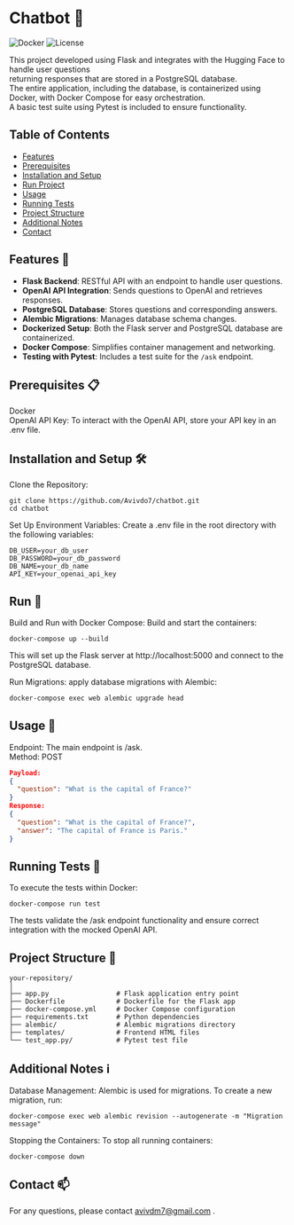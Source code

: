 # Chatbot 🚀
![Docker](https://img.shields.io/badge/docker-ready-blue)
![License](https://img.shields.io/badge/license-MIT-green)

This project developed using Flask and integrates with the Hugging Face to handle user questions  
returning responses that are stored in a PostgreSQL database.  
The entire application, including the database, is containerized using Docker, with Docker Compose for easy orchestration.  
A basic test suite using Pytest is included to ensure functionality.  

## Table of Contents
- [Features](#features)
- [Prerequisites](#prerequisites)
- [Installation and Setup](#installation-and-setup)
- [Run Project](#run)
- [Usage](#usage)
- [Running Tests](#running-tests)
- [Project Structure](#project-structure)
- [Additional Notes](#additional-notes)
- [Contact](#contact)

## Features 🌟 <a name="features"></a>
- **Flask Backend**: RESTful API with an endpoint to handle user questions.
- **OpenAI API Integration**: Sends questions to OpenAI and retrieves responses.
- **PostgreSQL Database**: Stores questions and corresponding answers.
- **Alembic Migrations**: Manages database schema changes.
- **Dockerized Setup**: Both the Flask server and PostgreSQL database are containerized.
- **Docker Compose**: Simplifies container management and networking.
- **Testing with Pytest**: Includes a test suite for the `/ask` endpoint.

## Prerequisites 📋  <a name="prerequisites"></a>
Docker  
OpenAI API Key: To interact with the OpenAI API, store your API key in an .env file.  

## Installation and Setup 🛠️  <a name="installation-and-setup"></a>  
Clone the Repository:  
 ```
git clone https://github.com/Avivdo7/chatbot.git
 cd chatbot
```

Set Up Environment Variables: Create a .env file in the root directory with the following variables:  
```
DB_USER=your_db_user
DB_PASSWORD=your_db_password
DB_NAME=your_db_name
API_KEY=your_openai_api_key

```

## Run 🏃   <a name="run"></a>

Build and Run with Docker Compose: Build and start the containers:  
```
docker-compose up --build
```
This will set up the Flask server at http://localhost:5000 and connect to the PostgreSQL database.  

Run Migrations: apply database migrations with Alembic:
```bash
docker-compose exec web alembic upgrade head
```
  

## Usage 📖  <a name="usage"></a>
Endpoint: The main endpoint is /ask.  
Method: POST  
```json
Payload:
{
  "question": "What is the capital of France?"
}
Response:
{
  "question": "What is the capital of France?",
  "answer": "The capital of France is Paris."
}
```

## Running Tests 🧪  <a name="running-tests"></a>

To execute the tests within Docker:

```
docker-compose run test
```

The tests validate the /ask endpoint functionality and ensure correct integration with the mocked OpenAI API.

## Project Structure 📂 <a name="project-structure"></a>
```
your-repository/
│
├── app.py                 # Flask application entry point
├── Dockerfile             # Dockerfile for the Flask app
├── docker-compose.yml     # Docker Compose configuration
├── requirements.txt       # Python dependencies
├── alembic/               # Alembic migrations directory
├── templates/             # Frontend HTML files
└── test_app.py/           # Pytest test file
```

## Additional Notes ℹ️  <a name="additional-notes"></a>
Database Management: Alembic is used for migrations. To create a new migration, run:  

```
docker-compose exec web alembic revision --autogenerate -m "Migration message"
```
Stopping the Containers: To stop all running containers:  
```
docker-compose down
```

## Contact 📫  <a name="contact"></a>
For any questions, please contact avivdm7@gmail.com .  
